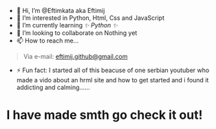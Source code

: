 - 👋 Hi, I’m @Eftimkata aka Eftimij
- 👀 I’m interested in Python, Html, Css and JavaScript
- 🌱 I’m currently learning *✨ Python ✨*
- 💞️ I’m looking to collaborate on Nothing yet
- 📫 How to reach me...
> Via e-mail: eftimij.github@gmail.com
- ⚡ Fun fact: I started all of this beacuse of one serbian youtuber who made a vido about an hrml site and how to get started and i found it addicting and calming......
# I have made smth go check it out!

<!---
Eftimkata/Eftimkata is a ✨ special ✨ repository because its `README.md` (this file) appears on your GitHub profile.
You can click the Preview link to take a look at your changes.
--->

